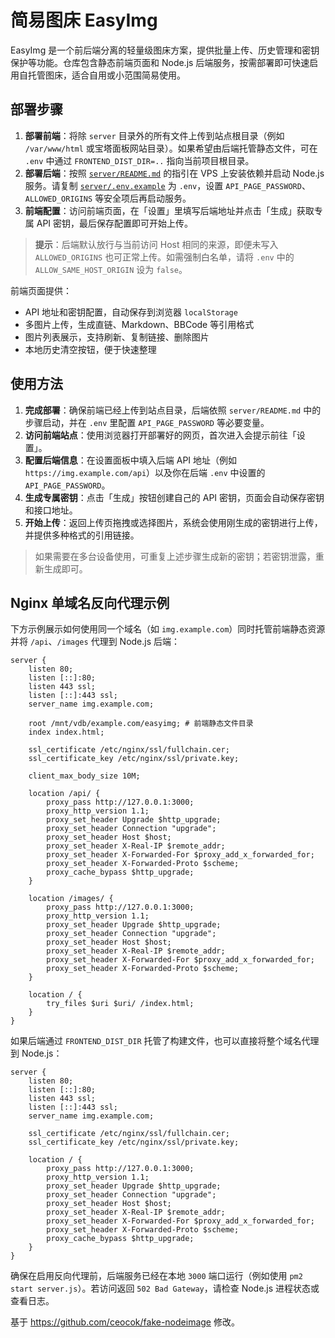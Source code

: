 简易图床 EasyImg
=================

EasyImg 是一个前后端分离的轻量级图床方案，提供批量上传、历史管理和密钥保护等功能。仓库包含静态前端页面和 Node.js 后端服务，按需部署即可快速启用自托管图床，适合自用或小范围简易使用。

## 部署步骤

1. **部署前端**：将除 `server` 目录外的所有文件上传到站点根目录（例如 `/var/www/html` 或宝塔面板网站目录）。如果希望由后端托管静态文件，可在 `.env` 中通过 `FRONTEND_DIST_DIR=..` 指向当前项目根目录。
2. **部署后端**：按照 [`server/README.md`](server/README.md) 的指引在 VPS 上安装依赖并启动 Node.js 服务。请复制 [`server/.env.example`](server/.env.example) 为 `.env`，设置 `API_PAGE_PASSWORD`、`ALLOWED_ORIGINS` 等安全项后再启动服务。
3. **前端配置**：访问前端页面，在「设置」里填写后端地址并点击「生成」获取专属 API 密钥，最后保存配置即可开始上传。

> **提示**：后端默认放行与当前访问 Host 相同的来源，即便未写入 `ALLOWED_ORIGINS` 也可正常上传。如需强制白名单，请将 `.env` 中的 `ALLOW_SAME_HOST_ORIGIN` 设为 `false`。

前端页面提供：

- API 地址和密钥配置，自动保存到浏览器 `localStorage`
- 多图片上传，生成直链、Markdown、BBCode 等引用格式
- 图片列表展示，支持刷新、复制链接、删除图片
- 本地历史清空按钮，便于快速整理

## 使用方法

1. **完成部署**：确保前端已经上传到站点目录，后端依照 `server/README.md` 中的步骤启动，并在 `.env` 里配置 `API_PAGE_PASSWORD` 等必要变量。
2. **访问前端站点**：使用浏览器打开部署好的网页，首次进入会提示前往「设置」。
3. **配置后端信息**：在设置面板中填入后端 API 地址（例如 `https://img.example.com/api`）以及你在后端 `.env` 中设置的 `API_PAGE_PASSWORD`。
4. **生成专属密钥**：点击「生成」按钮创建自己的 API 密钥，页面会自动保存密钥和接口地址。
5. **开始上传**：返回上传页拖拽或选择图片，系统会使用刚生成的密钥进行上传，并提供多种格式的引用链接。

> 如果需要在多台设备使用，可重复上述步骤生成新的密钥；若密钥泄露，重新生成即可。

## Nginx 单域名反向代理示例

下方示例展示如何使用同一个域名（如 `img.example.com`）同时托管前端静态资源并将 `/api`、`/images` 代理到 Node.js 后端：

```nginx
server {
    listen 80;
    listen [::]:80;
    listen 443 ssl;
    listen [::]:443 ssl;
    server_name img.example.com;

    root /mnt/vdb/example.com/easyimg; # 前端静态文件目录
    index index.html;

    ssl_certificate /etc/nginx/ssl/fullchain.cer;
    ssl_certificate_key /etc/nginx/ssl/private.key;

    client_max_body_size 10M;

    location /api/ {
        proxy_pass http://127.0.0.1:3000;
        proxy_http_version 1.1;
        proxy_set_header Upgrade $http_upgrade;
        proxy_set_header Connection "upgrade";
        proxy_set_header Host $host;
        proxy_set_header X-Real-IP $remote_addr;
        proxy_set_header X-Forwarded-For $proxy_add_x_forwarded_for;
        proxy_set_header X-Forwarded-Proto $scheme;
        proxy_cache_bypass $http_upgrade;
    }

    location /images/ {
        proxy_pass http://127.0.0.1:3000;
        proxy_http_version 1.1;
        proxy_set_header Upgrade $http_upgrade;
        proxy_set_header Connection "upgrade";
        proxy_set_header Host $host;
        proxy_set_header X-Real-IP $remote_addr;
        proxy_set_header X-Forwarded-For $proxy_add_x_forwarded_for;
        proxy_set_header X-Forwarded-Proto $scheme;
    }

    location / {
        try_files $uri $uri/ /index.html;
    }
}
```

如果后端通过 `FRONTEND_DIST_DIR` 托管了构建文件，也可以直接将整个域名代理到 Node.js：

```nginx
server {
    listen 80;
    listen [::]:80;
    listen 443 ssl;
    listen [::]:443 ssl;
    server_name img.example.com;

    ssl_certificate /etc/nginx/ssl/fullchain.cer;
    ssl_certificate_key /etc/nginx/ssl/private.key;

    location / {
        proxy_pass http://127.0.0.1:3000;
        proxy_http_version 1.1;
        proxy_set_header Upgrade $http_upgrade;
        proxy_set_header Connection "upgrade";
        proxy_set_header Host $host;
        proxy_set_header X-Real-IP $remote_addr;
        proxy_set_header X-Forwarded-For $proxy_add_x_forwarded_for;
        proxy_set_header X-Forwarded-Proto $scheme;
        proxy_cache_bypass $http_upgrade;
    }
}
```

确保在启用反向代理前，后端服务已经在本地 `3000` 端口运行（例如使用 `pm2 start server.js`）。若访问返回 `502 Bad Gateway`，请检查 Node.js 进程状态或查看日志。

基于 https://github.com/ceocok/fake-nodeimage 修改。
